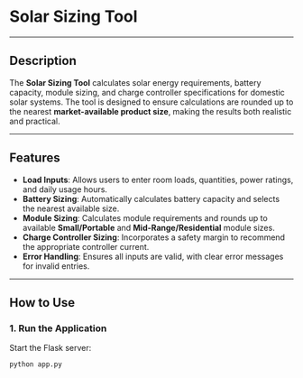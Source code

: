 # Solar Sizing Tool

---

## **Description**  
The **Solar Sizing Tool** calculates solar energy requirements, battery capacity, module sizing, and charge controller specifications for domestic solar systems. The tool is designed to ensure calculations are rounded up to the nearest **market-available product size**, making the results both realistic and practical.

---

## **Features**  
- **Load Inputs**: Allows users to enter room loads, quantities, power ratings, and daily usage hours.  
- **Battery Sizing**: Automatically calculates battery capacity and selects the nearest available size.  
- **Module Sizing**: Calculates module requirements and rounds up to available **Small/Portable** and **Mid-Range/Residential** module sizes.  
- **Charge Controller Sizing**: Incorporates a safety margin to recommend the appropriate controller current.  
- **Error Handling**: Ensures all inputs are valid, with clear error messages for invalid entries.  

---

## **How to Use**

### 1. **Run the Application**  
Start the Flask server:
```bash
python app.py
